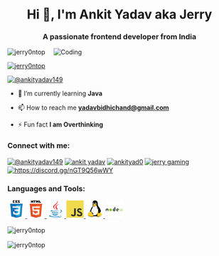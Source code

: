 <h1 align="center">Hi 👋, I'm Ankit Yadav aka Jerry</h1>
<h3 align="center">A passionate frontend developer from India</h3>
<img align="right" alt="Coding" width="400" src="https://miro.medium.com/max/1360/1*IRGHmiGsa16stedQvIaZfw.gif">


<p align="left"> <img src="https://komarev.com/ghpvc/?username=jerry0ntop&label=Profile%20views&color=0e75b6&style=flat" alt="jerry0ntop" /> </p>

<p align="left"> <a href="https://github.com/ryo-ma/github-profile-trophy"><img src="https://github-profile-trophy.vercel.app/?username=jerry0ntop" alt="jerry0ntop" /></a> </p>

<p align="left"> <a href="https://twitter.com/@ankityadav149" target="blank"><img src="https://img.shields.io/twitter/follow/@ankityadav149?logo=twitter&style=for-the-badge" alt="@ankityadav149" /></a> </p>

- 🌱 I’m currently learning **Java**

- 📫 How to reach me **yadavbidhichand@gmail.com**

- ⚡ Fun fact **I am Overthinking**

<h3 align="left">Connect with me:</h3>
<p align="left">
<a href="https://twitter.com/@ankityadav149" target="blank"><img align="center" src="https://raw.githubusercontent.com/rahuldkjain/github-profile-readme-generator/master/src/images/icons/Social/twitter.svg" alt="@ankityadav149" height="30" width="40" /></a>
<a href="https://fb.com/ankit yadav" target="blank"><img align="center" src="https://raw.githubusercontent.com/rahuldkjain/github-profile-readme-generator/master/src/images/icons/Social/facebook.svg" alt="ankit yadav" height="30" width="40" /></a>
<a href="https://instagram.com/ankityad0" target="blank"><img align="center" src="https://raw.githubusercontent.com/rahuldkjain/github-profile-readme-generator/master/src/images/icons/Social/instagram.svg" alt="ankityad0" height="30" width="40" /></a>
<a href="https://www.youtube.com/c/jerry gaming" target="blank"><img align="center" src="https://raw.githubusercontent.com/rahuldkjain/github-profile-readme-generator/master/src/images/icons/Social/youtube.svg" alt="jerry gaming" height="30" width="40" /></a>
<a href="https://discord.gg/https://discord.gg/nGT9Q56wWY" target="blank"><img align="center" src="https://raw.githubusercontent.com/rahuldkjain/github-profile-readme-generator/master/src/images/icons/Social/discord.svg" alt="https://discord.gg/nGT9Q56wWY" height="30" width="40" /></a>
</p>

<h3 align="left">Languages and Tools:</h3>
<p align="left"> <a href="https://www.w3schools.com/css/" target="_blank" rel="noreferrer"> <img src="https://raw.githubusercontent.com/devicons/devicon/master/icons/css3/css3-original-wordmark.svg" alt="css3" width="40" height="40"/> </a> <a href="https://www.w3.org/html/" target="_blank" rel="noreferrer"> <img src="https://raw.githubusercontent.com/devicons/devicon/master/icons/html5/html5-original-wordmark.svg" alt="html5" width="40" height="40"/> </a> <a href="https://www.java.com" target="_blank" rel="noreferrer"> <img src="https://raw.githubusercontent.com/devicons/devicon/master/icons/java/java-original.svg" alt="java" width="40" height="40"/> </a> <a href="https://developer.mozilla.org/en-US/docs/Web/JavaScript" target="_blank" rel="noreferrer"> <img src="https://raw.githubusercontent.com/devicons/devicon/master/icons/javascript/javascript-original.svg" alt="javascript" width="40" height="40"/> </a> <a href="https://www.linux.org/" target="_blank" rel="noreferrer"> <img src="https://raw.githubusercontent.com/devicons/devicon/master/icons/linux/linux-original.svg" alt="linux" width="40" height="40"/> </a> <a href="https://nodejs.org" target="_blank" rel="noreferrer"> <img src="https://raw.githubusercontent.com/devicons/devicon/master/icons/nodejs/nodejs-original-wordmark.svg" alt="nodejs" width="40" height="40"/> </a> </p>

<p><img align="center" src="https://github-readme-stats.vercel.app/api/top-langs?username=jerry0ntop&show_icons=true&locale=en&layout=compact" alt="jerry0ntop" /></p>

<p><img align="center" src="https://github-readme-streak-stats.herokuapp.com/?user=jerry0ntop&" alt="jerry0ntop" /></p>

